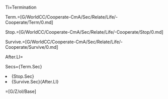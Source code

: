 Ti=Termination

Term.=[G/WorldCC/Cooperate-CmA/Sec/Relate/Life/-Cooperate/Term/0.md]

Stop.=[G/WorldCC/Cooperate-CmA/Sec/Relate/Life/-Cooperate/Stop/0.md]

Survive.=[G/WorldCC/Cooperate-CmA/Sec/Relate/Life/-Cooperate/Survive/0.md]

After.LI=</i> 

Secs={Term.Sec}<li>{Stop.Sec}<li>{Survive.Sec}{After.LI}

=[G/Z/ol/Base]
